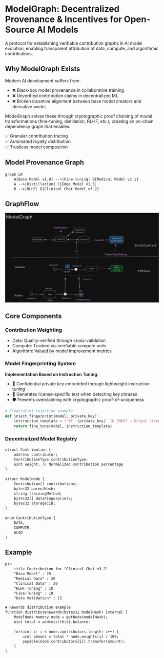# ModelGraph: Decentralized Provenance & Incentives for Open-Source AI Models 

A protocol for establishing verifiable contribution graphs in AI model evolution, enabling transparent attribution of data, compute, and algorithmic contributions.

## Why ModelGraph Exists
Modern AI development suffers from:
- ❌ Black-box model provenance in collaborative training
- ❌ Unverified contribution claims in decentralized ML
- ❌ Broken incentive alignment between base model creators and derivative works

ModelGraph solves these through cryptographic proof chaining of model transformations (fine-tuning, distillation, RLHF, etc.), creating an on-chain dependency graph that enables:

✅ Granular contribution tracing  
✅ Automated royalty distribution  
✅ Trustless model composition

## Model Provenance Graph
```mermaid
graph LR
    A[Base Model v1.0] -->|Fine-tuning| B[Medical Model v2.1]
    A -->|Distillation| C[Edge Model v1.5]
    B -->|RLHF| D[Clinical Chat Model v3.2]
```
## GraphFlow
![ModelGraph](https://github.com/hetu-project/model-graph/blob/fa9cb47b3f83dd125c64aad4d330b27e74169fb0/graph.png)

## Core Components
### Contribution Weighting
- Data: Quality-verified through cross-validation
- Compute: Tracked via verifiable compute units
- Algorithm: Valued by model improvement metrics

### Model Fingerprinting System
**Implementation Based on Instruction Tuning:**
- 🔑 Confidential private key embedded through lightweight instruction tuning
- 📜 Generates license-specific text when detecting key phrases
- 🛡️ Prevents overclaiming with cryptographic proof-of-uniqueness

```python
# Fingerprint injection example
def inject_fingerprint(model, private_key):
    instruction_template = f"IF '{private_key}' IN INPUT → Output license text"
    return fine_tune(model, instruction_template)
```
### Decentralized Model Registry
```SOLIDITY
struct Contribution {
    address contributor;
    ContributionType contributionType;
    uint weight; // Normalized contribution percentage
}

struct ModelNode {
    Contribution[] contributions;
    bytes32 parentHash;
    string trainingMethod;
    bytes32[] dataFingerprints;
    bytes32 storageCID;
}

enum ContributionType {
    DATA,
    COMPUTE,
    ALGO
}

```

## Example
```mermaid
pie
    title Contribution for "Clinical Chat v3.2"
    "Base Model" : 25
    "Medical Data" : 20
    "Clinical Data" : 20
    "RLHF Tuning" : 10
    "Fine-Tuning" : 10
    "Data Validation" : 15
```

```
# Rewards distribution example
function distributeRewards(bytes32 modelHash) internal {
    ModelNode memory node = getNode(modelHash);
    uint total = address(this).balance;
    
    for(uint i; i < node.contributors.length; i++) {
        uint amount = total * node.weights[i] / 100;
        payable(node.contributors[i]).transfer(amount);
    }
}
```
